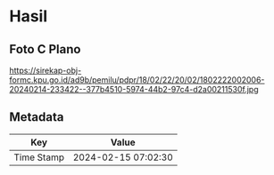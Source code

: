 # Hasil

## Foto C Plano

https://sirekap-obj-formc.kpu.go.id/ad9b/pemilu/pdpr/18/02/22/20/02/1802222002006-20240214-233422--377b4510-5974-44b2-97c4-d2a00211530f.jpg


## Metadata

| Key        | Value               |
| ---------- | ------------------- |
| Time Stamp | 2024-02-15 07:02:30 |



